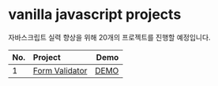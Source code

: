 # vanilla javascript projects

자바스크립트 실력 향상을 위해 20개의 프로젝트를 진행할 예정입니다.

| **No.** | **Project** | **Demo** |
|---|:---|---:|
| 1 | [Form Validator](https://mglee-developer.github.io/vanillaprojects/form-validator/) | [DEMO](https://mglee-developer.github.io/vanillaprojects/form-validator/) |